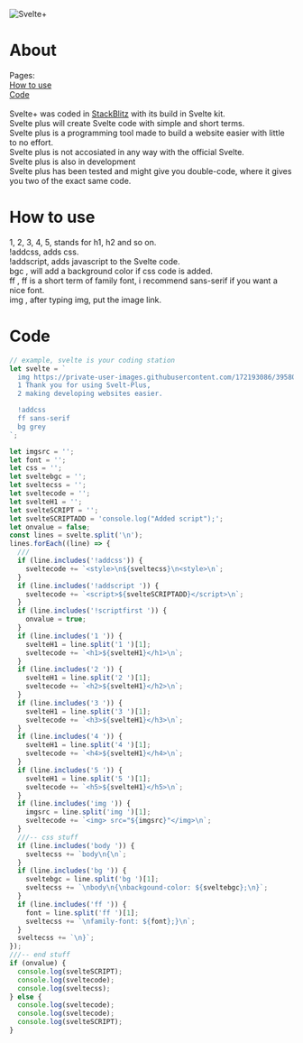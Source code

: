 ![Svelte+](https://github.com/user-attachments/assets/7f66c2e0-a695-4c66-b3ae-236aeb090ea0)
# About
Pages: <br />
[How to use](https://github.com/GoPorts/Svelte-Plus/README.md#how-to-use) <br />
[Code](https://github.com/GoPorts/Svelte-Plus/README.md#cide) <br /> <br />
Svelte+ was coded in [StackBlitz](https://stackblitz.com) with its build in Svelte kit. <br />
Svelte plus will create Svelte code with simple and short terms. <br />
Svelte plus is a programming tool made to build a website easier with little to no effort. <br />
Svelte plus is not accosiated in any way with the official Svelte. <br />
Svelte plus is also in development <br />
Svelte plus has been tested and might give you double-code, where it gives you two of the exact same code.

# How to use
1, 2, 3, 4, 5, stands for h1, h2 and so on. <br />
!addcss, adds css. <br />
!addscript, adds javascript to the Svelte code. <br />
bgc , will add a background color if css code is added. <br />
ff , ff is a short term of family font, i recommend sans-serif if you want a nice font. <br />
img , after typing img, put the image link. <br />
# Code
```ts
// example, svelte is your coding station
let svelte = `
  img https://private-user-images.githubusercontent.com/172193086/395806363-7f66c2e0-a695-4c66-b3ae-236aeb090ea0.png?jwt=eyJhbGciOiJIUzI1NiIsInR5cCI6IkpXVCJ9.eyJpc3MiOiJnaXRodWIuY29tIiwiYXVkIjoicmF3LmdpdGh1YnVzZXJjb250ZW50LmNvbSIsImtleSI6ImtleTUiLCJleHAiOjE3MzQxOTkxNzAsIm5iZiI6MTczNDE5ODg3MCwicGF0aCI6Ii8xNzIxOTMwODYvMzk1ODA2MzYzLTdmNjZjMmUwLWE2OTUtNGM2Ni1iM2FlLTIzNmFlYjA5MGVhMC5wbmc_WC1BbXotQWxnb3JpdGhtPUFXUzQtSE1BQy1TSEEyNTYmWC1BbXotQ3JlZGVudGlhbD1BS0lBVkNPRFlMU0E1M1BRSzRaQSUyRjIwMjQxMjE0JTJGdXMtZWFzdC0xJTJGczMlMkZhd3M0X3JlcXVlc3QmWC1BbXotRGF0ZT0yMDI0MTIxNFQxNzU0MzBaJlgtQW16LUV4cGlyZXM9MzAwJlgtQW16LVNpZ25hdHVyZT04NjQ0NTg3OGM3ZDY2YTIyYmU1OTE3MDE0YjU5Y2IyZTdmZDE0MjYzMWIxZjVlNzgyMjkyZjQ1ZWRlYTg1NDVhJlgtQW16LVNpZ25lZEhlYWRlcnM9aG9zdCJ9.WFPf1LuwVnqloxysnHWq1PWRmw7gSGYu8EG1i_3CPWo
  1 Thank you for using Svelt-Plus,
  2 making developing websites easier.

  !addcss
  ff sans-serif
  bg grey
`;

let imgsrc = '';
let font = '';
let css = '';
let sveltebgc = '';
let sveltecss = '';
let sveltecode = '';
let svelteH1 = '';
let svelteSCRIPT = '';
let svelteSCRIPTADD = 'console.log("Added script");';
let onvalue = false;
const lines = svelte.split('\n');
lines.forEach((line) => {
  ///
  if (line.includes('!addcss')) {
    sveltecode += `<style>\n${sveltecss}\n<style>\n`;
  }
  if (line.includes('!addscript ')) {
    sveltecode += `<script>${svelteSCRIPTADD}</script>\n`;
  }
  if (line.includes('!scriptfirst ')) {
    onvalue = true;
  }
  if (line.includes('1 ')) {
    svelteH1 = line.split('1 ')[1];
    sveltecode += `<h1>${svelteH1}</h1>\n`;
  }
  if (line.includes('2 ')) {
    svelteH1 = line.split('2 ')[1];
    sveltecode += `<h2>${svelteH1}</h2>\n`;
  }
  if (line.includes('3 ')) {
    svelteH1 = line.split('3 ')[1];
    sveltecode += `<h3>${svelteH1}</h3>\n`;
  }
  if (line.includes('4 ')) {
    svelteH1 = line.split('4 ')[1];
    sveltecode += `<h4>${svelteH1}</h4>\n`;
  }
  if (line.includes('5 ')) {
    svelteH1 = line.split('5 ')[1];
    sveltecode += `<h5>${svelteH1}</h5>\n`;
  }
  if (line.includes('img ')) {
    imgsrc = line.split('img ')[1];
    sveltecode += `<img> src="${imgsrc}"</img>\n`;
  }
  ///-- css stuff
  if (line.includes('body ')) {
    sveltecss += `body\n{\n`;
  }
  if (line.includes('bg ')) {
    sveltebgc = line.split('bg ')[1];
    sveltecss += `\nbody\n{\nbackgound-color: ${sveltebgc};\n}`;
  }
  if (line.includes('ff ')) {
    font = line.split('ff ')[1];
    sveltecss += `\nfamily-font: ${font};}\n`;
  }
  sveltecss += `\n}`;
});
///-- end stuff
if (onvalue) {
  console.log(svelteSCRIPT);
  console.log(sveltecode);
  console.log(sveltecss);
} else {
  console.log(sveltecode);
  console.log(sveltecode);
  console.log(svelteSCRIPT);
}
```
